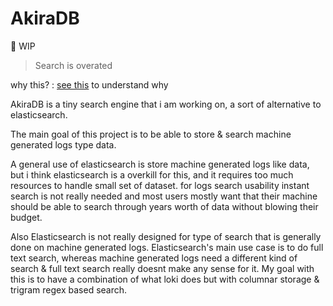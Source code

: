 # AkiraDB

🚧 WIP

> Search is overated

why this? : [see this](https://blog.sinkingpoint.com/posts/elasticsearch-logging/) to understand why

AkiraDB is a tiny search engine that i am working on, a sort of alternative to elasticsearch.

The main goal of this project is to be able to store & search machine generated logs 
type data. 

A general use of elasticsearch is store machine generated logs like data, but i
think elasticsearch is a overkill for this, and it requires too much resources
to handle small set of dataset. for logs search usability instant search is not 
really needed and most users mostly want that their machine should be able to 
search through years worth of data without blowing their budget.

Also Elasticsearch is not really designed for type of search that is generally done on machine generated logs.
Elasticsearch's main use case is to do full text search, whereas machine generated logs need a different kind
of search & full text search really doesnt make any sense for it. My goal with this is to have a combination 
of what loki does but with columnar storage & trigram regex based search.
